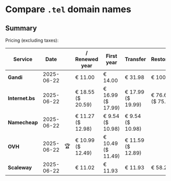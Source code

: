 # Compare `.tel` domain names

## Summary

Pricing (excluding taxes):

| Service | Date |  | / Renewed year | First year | Transfer | Restoration |
|--|--|--|--|--|--|--|
| **Gandi** | 2025-06-22 |  | € 11.00 | € 14.00 | € 31.98 | € 100.00 |
| **Internet.bs** | 2025-06-22 |  | € 18.55<br>($ 20.59) | € 16.99<br>($ 17.99) | € 17.99<br>($ 19.99) | € 76.65<br>($ 75.65) |
| **Namecheap** | 2025-06-22 |  | € 11.27<br>($ 12.98) | € 9.54<br>($ 10.98) | € 9.54<br>($ 10.98) |  |
| **OVH** | 2025-06-22 | 🏆 | € 10.99<br>($ 12.49) | € 10.49<br>($ 11.49) | € 11.59<br>($ 12.89) |  |
| **Scaleway** | 2025-06-22 |  | € 11.02 | € 11.93 | € 11.93 | € 58.26 |
